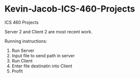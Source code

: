 # Kevin-Jacob-ICS-460-Projects
ICS 460 Projects

Server 2 and Client 2 are most recent work.

Running instructions:
1. Run Server
2. Input file to send path in server
3. Run Client
4. Enter file destinatin into Client
5. Profit
